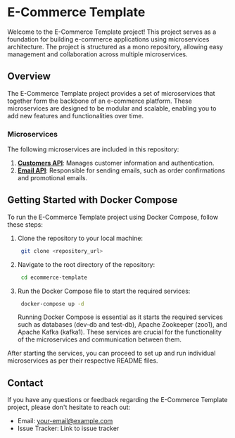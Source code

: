 # E-Commerce Template

Welcome to the E-Commerce Template project! This project serves as a foundation for building e-commerce applications using microservices architecture. The project is structured as a mono repository, allowing easy management and collaboration across multiple microservices.

## Overview

The E-Commerce Template project provides a set of microservices that together form the backbone of an e-commerce platform. These microservices are designed to be modular and scalable, enabling you to add new features and functionalities over time.

### Microservices

The following microservices are included in this repository:

1. [**Customers API**](customers-api/README.md): Manages customer information and authentication.
2. [**Email API**](email-api/README.md): Responsible for sending emails, such as order confirmations and promotional emails.

## Getting Started with Docker Compose

To run the E-Commerce Template project using Docker Compose, follow these steps:

1. Clone the repository to your local machine:

   ```bash
    git clone <repository_url>
   ```
2. Navigate to the root directory of the repository:
    ```bash	
     cd ecommerce-template
    ```
3. Run the Docker Compose file to start the required services:
    ```bash
     docker-compose up -d
    ```
    Running Docker Compose is essential as it starts the required services such as databases (dev-db and test-db), Apache Zookeeper (zoo1), and Apache Kafka (kafka1). These services are crucial for the functionality of the microservices and communication between them.

After starting the services, you can proceed to set up and run individual microservices as per their respective README files.



## Contact

If you have any questions or feedback regarding the E-Commerce Template project, please don't hesitate to reach out:

- Email: your-email@example.com
- Issue Tracker: Link to issue tracker
